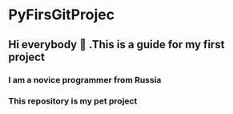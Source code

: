 # PyFirsGitProjec
## Hi everybody :wave: .This is a guide for my first project
### I am a novice programmer from Russia
### This repository is my pet project

